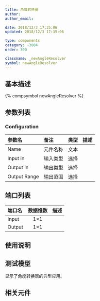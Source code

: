 ```yaml
---
title: 角度转换器
author: 
author_email:

date: 2018/12/3 17:35:06
updated: 2018/12/3 17:35:06

type: components
category: -3004
order: 300

classname: _newAngleResolver
symbol: newAngleResolver
---
```

## 基本描述
{% compsymbol newAngleResolver %}

## 参数列表
### Configuration
| 参数名 | 备注 | 类型 | 描述 |
| :--- | :--- | :--: | :--- |
| Name | 元件名称 | 文本 |  |
| Input in | 输入类型 | 选择 |  |
| Output in | 输出类型 | 选择 |  |
| Output Range | 输出范围 | 选择 |  |


## 端口列表

| 端口名 | 数据维数 | 描述 |
| :--- | :--:  | :--- |
| Input | 1×1 | |                   
| Output | 1×1 | |                   

## 使用说明


## 测试模型
[<test name>](<test link>)显示了角度转换器的典型应用。

## 相关元件


